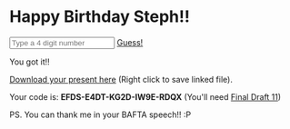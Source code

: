 <!doctype html>

<html lang="en">
<head>
  <meta charset="utf-8">

  <title>Steph Watkins is a silly</title>
  <meta name="description" content="Steph Watkins is a silly">
  <meta name="author" content="Steph Watkins">

  <link rel="stylesheet" href="assets/styles.css">
  <style type="text/css">
	@font-face {
	  font-family: 'Alte-DIN-1451-Mittelschrift';
	    src:  url('Alte-DIN-1451-Mittelschrift.ttf.woff') format('woff'),
	    url('Alte-DIN-1451-Mittelschrift.ttf.svg#Alte-DIN-1451-Mittelschrift') format('svg'),
	    url('Alte-DIN-1451-Mittelschrift.ttf.eot'),
	    url('Alte-DIN-1451-Mittelschrift.eot?#iefix') format('embedded-opentype'); 
	    font-weight: normal;
	    font-style: normal;
	}
	</style>
	<script type="text/javascript">
	const guessIt = () => {
		let stephNumber = document.getElementById("stephInput").value;
		let stephAnswer = (stephNumber.trim() == "1227") ? "": "Wrong! Try again.";
		let downloadClass = (stephNumber.trim() == "1227") ? "" : "hideClass";
		document.getElementById("stephAnswer").innerHTML = stephAnswer;
		document.getElementById("stephLink").className = downloadClass;
	}
	</script>
</head>

<body>

  <div class="content">
  	<div class="intro">
  		<h1>Happy Birthday Steph!!</h1>
  		<p>
		  </p>
		  <div class="stephForm">
			<input type="text" class="stephInput" id="stephInput" placeholder="Type a 4 digit number" />
			<a href="#" id="stephButton" class="stephButton" onclick="guessIt()">Guess!</a>
		  </div>
		  <div id="stephAnswer"></div>
		  <div id="stephLink" class="hideClass">
			  <p>
				  You got it!!
			  </p>
			  <p>
				  <a href="assets/VillagePeople.fdx">Download your present here</a> (Right click to save linked file).
			  </p>
			  <p>
				  Your code is: <b>EFDS-E4DT-KG2D-IW9E-RDQX</b> (You'll need <a href="https://www.finaldraft.com/support/install-final-draft/install-final-draft-11-macintosh/">Final Draft 11</a>)
			  </p>
			  <p>
				  PS. You can thank me in your BAFTA speech!! :P
			  </p>
		  </div>
  	</div>

</body>
</html>